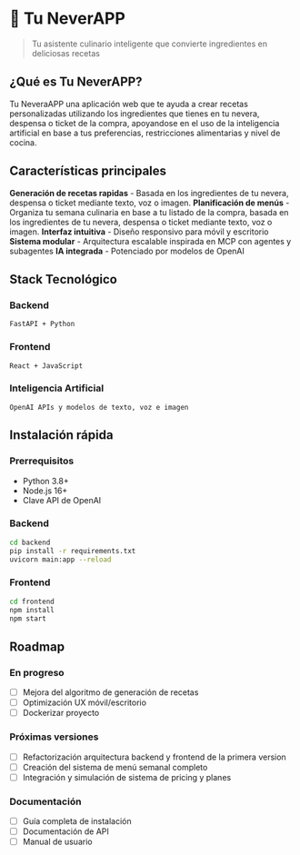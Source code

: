 # 🍳 Tu NeverAPP

> Tu asistente culinario inteligente que convierte ingredientes en deliciosas recetas

## ¿Qué es Tu NeverAPP?

Tu NeveraAPP una aplicación web que te ayuda a crear recetas personalizadas utilizando los ingredientes que tienes en tu nevera, despensa o ticket de la compra, apoyandose en el uso de la inteligencia artificial en base a tus preferencias, restricciones alimentarias y nivel de cocina.

## Características principales

**Generación de recetas rapidas** - Basada en los ingredientes de tu nevera, despensa o ticket mediante texto, voz o imagen.
**Planificación de menús** - Organiza tu semana culinaria en base a tu listado de la compra,  basada en los ingredientes de tu nevera, despensa o ticket mediante texto, voz o imagen.
**Interfaz intuitiva** - Diseño responsivo para móvil y escritorio  
**Sistema modular** - Arquitectura escalable inspirada en MCP con agentes y subagentes
**IA integrada** - Potenciado por modelos de OpenAI  

## Stack Tecnológico

### Backend
```
FastAPI + Python
```
### Frontend
```
React + JavaScript
```

### Inteligencia Artificial
```
OpenAI APIs y modelos de texto, voz e imagen
```

## Instalación rápida

### Prerrequisitos
- Python 3.8+
- Node.js 16+
- Clave API de OpenAI

### Backend
```bash
cd backend
pip install -r requirements.txt
uvicorn main:app --reload
```

### Frontend
```bash
cd frontend
npm install
npm start
```

## Roadmap

### En progreso
- [ ] Mejora del algoritmo de generación de recetas
- [ ] Optimización UX móvil/escritorio
- [ ] Dockerizar proyecto

### Próximas versiones
- [ ] Refactorización arquitectura backend y frontend de la primera version
- [ ] Creación del sistema de menú semanal completo
- [ ] Integración y simulación de sistema de pricing y planes

### Documentación
- [ ] Guía completa de instalación
- [ ] Documentación de API
- [ ] Manual de usuario

</div>
